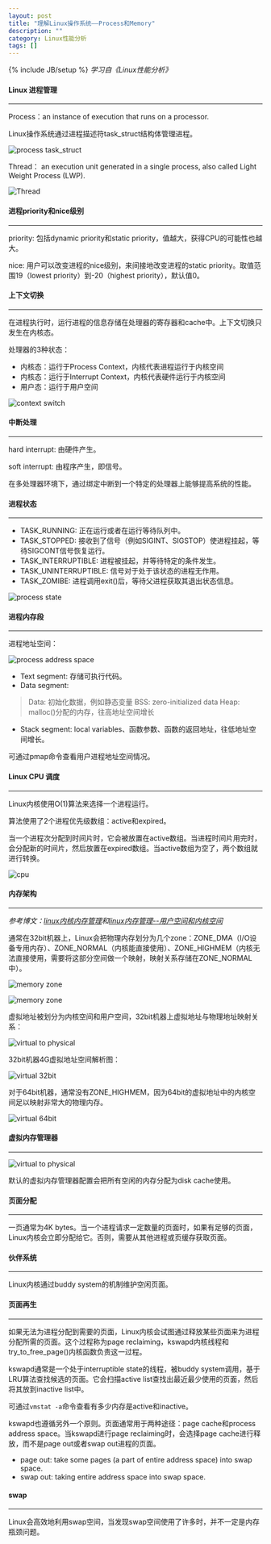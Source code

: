 ```yaml
---
layout: post
title: "理解Linux操作系统——Process和Memory"
description: ""
category: Linux性能分析
tags: []
---
```

{% include JB/setup %}
*学习自《Linux性能分析》*

#### Linux 进程管理
- - -
Process：an instance of execution that runs on a processor.

Linux操作系统通过进程描述符task_struct结构体管理进程。

![process task_struct](/assets/img/201504200101.png)

<!--more-->

Thread： an execution unit generated in a single process, also called Light Weight Process (LWP).

![Thread](/assets/img/201504200102.png)

#### 进程priority和nice级别
- - -
priority: 包括dynamic priority和static priority，值越大，获得CPU的可能性也越大。

nice: 用户可以改变进程的nice级别，来间接地改变进程的static priority。取值范围19（lowest priority）到-20（highest priority），默认值0。

#### 上下文切换
- - -
在进程执行时，运行进程的信息存储在处理器的寄存器和cache中。上下文切换只发生在内核态。

处理器的3种状态：

* 内核态：运行于Process Context，内核代表进程运行于内核空间
* 内核态：运行于Interrupt Context，内核代表硬件运行于内核空间
* 用户态：运行于用户空间

![context switch](/assets/img/201504200103.png)

#### 中断处理
- - -
hard interrupt: 由硬件产生。

soft interrupt: 由程序产生，即信号。

在多处理器环境下，通过绑定中断到一个特定的处理器上能够提高系统的性能。

#### 进程状态
- - -
* TASK_RUNNING: 正在运行或者在运行等待队列中。
* TASK_STOPPED: 接收到了信号（例如SIGINT、SIGSTOP）使进程挂起，等待SIGCONT信号恢复运行。
* TASK_INTERRUPTIBLE: 进程被挂起，并等待特定的条件发生。
* TASK_UNINTERRUPTIBLE: 信号对于处于该状态的进程无作用。
* TASK_ZOMIBE: 进程调用exit()后，等待父进程获取其退出状态信息。

![process state](/assets/img/201504200104.png)

#### 进程内存段
- - -
进程地址空间：

![process address space](/assets/img/201504200105.png)

* Text segment: 存储可执行代码。
* Data segment: 
> Data: 初始化数据，例如静态变量
> BSS: zero-initialized data
> Heap: malloc()分配的内存，往高地址空间增长
* Stack segment: local variables、函数参数、函数的返回地址，往低地址空间增长。

可通过pmap命令查看用户进程地址空间情况。

#### Linux CPU 调度
- - -
Linux内核使用O(1)算法来选择一个进程运行。

算法使用了2个进程优先级数组：active和expired。

当一个进程次分配到时间片时，它会被放置在active数组。当进程时间片用完时，会分配新的时间片，然后放置在expired数组。当active数组为空了，两个数组就进行转换。

![cpu](/assets/img/201504200106.png)

#### 内存架构
- - -
*参考博文：[linux内核内存管理](http://wushank.blog.51cto.com/3489095/1406480)和[linux内存管理--用户空间和内核空间](http://blog.csdn.net/yusiguyuan/article/details/12045255)*

通常在32bit机器上，Linux会把物理内存划分为几个zone：ZONE_DMA（I/O设备专用内存）、ZONE_NORMAL（内核能直接使用）、ZONE_HIGHMEM（内核无法直接使用，需要将这部分空间做一个映射，映射关系存储在ZONE_NORMAL中）。

![memory zone](/assets/img/201504210101.png)

![memory zone](/assets/img/201504210104.png)

虚拟地址被划分为内核空间和用户空间，32bit机器上虚拟地址与物理地址映射关系：

![virtual to physical](/assets/img/201504210102.jpg)

32bit机器4G虚拟地址空间解析图：

![virtual 32bit](/assets/img/201504210103.png)

对于64bit机器，通常没有ZONE_HIGHMEM，因为64bit的虚拟地址中的内核空间足以映射非常大的物理内存。

![virtual 64bit](/assets/img/201504210106.png)

#### 虚拟内存管理器
- - -
![virtual to physical](/assets/img/201504210105.png)

默认的虚拟内存管理器配置会把所有空闲的内存分配为disk cache使用。

#### 页面分配
- - -
一页通常为4K bytes。当一个进程请求一定数量的页面时，如果有足够的页面，Linux内核会立即分配给它。否则，需要从其他进程或页缓存获取页面。

#### 伙伴系统
- - -
Linux内核通过buddy system的机制维护空闲页面。

#### 页面再生
- - -
如果无法为进程分配到需要的页面，Linux内核会试图通过释放某些页面来为进程分配所需的页面。这个过程称为page reclaiming，kswapd内核线程和try_to_free_page()内核函数负责这一过程。

kswapd通常是一个处于interruptible state的线程，被buddy system调用，基于LRU算法查找候选的页面。它会扫描active list查找出最近最少使用的页面，然后将其放到inactive list中。

可通过`vmstat -a`命令查看有多少内存是active和inactive。

kswapd也遵循另外一个原则。页面通常用于两种途径：page cache和process address space。当kswapd进行page reclaiming时，会选择page cache进行释放，而不是page out或者swap out进程的页面。

* page out: take some pages (a part of entire address space) into swap space.
* swap out: taking entire address space into swap space.

#### swap
- - -
Linux会高效地利用swap空间，当发现swap空间使用了许多时，并不一定是内存瓶颈问题。
